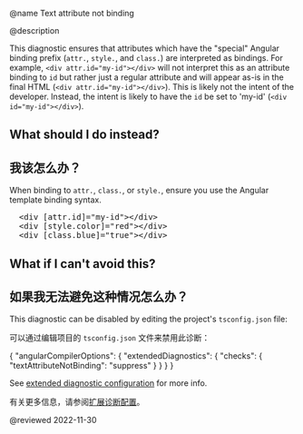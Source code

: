 @name Text attribute not binding

@description

This diagnostic ensures that attributes which have the "special" Angular binding prefix (`attr.`, `style.`, and
`class.`) are interpreted as bindings. For example, `<div attr.id="my-id"></div>` will not
interpret this as an attribute binding to `id` but rather just a regular attribute and will appear
as-is in the final HTML (`<div attr.id="my-id"></div>`). This is likely not the intent of the developer.
Instead, the intent is likely to have the `id` be set to 'my-id' (`<div id="my-id"></div>`).

## What should I do instead?

## 我该怎么办？

When binding to `attr.`, `class.`, or `style.`, ensure you use the Angular template binding syntax.

<pre>
  &lt;div [attr.id]="my-id">&lt;/div>
  &lt;div [style.color]="red">&lt;/div>
  &lt;div [class.blue]="true">&lt;/div>
</pre>

## What if I can't avoid this?

## 如果我无法避免这种情况怎么办？

This diagnostic can be disabled by editing the project's `tsconfig.json` file:

可以通过编辑项目的 `tsconfig.json` 文件来禁用此诊断：

<code-example format="json" language="json">

{
  "angularCompilerOptions": {
    "extendedDiagnostics": {
      "checks": {
        "textAttributeNotBinding": "suppress"
      }
    }
  }
}

</code-example>

See [extended diagnostic configuration](extended-diagnostics#configuration) for more info.

有关更多信息，请参阅[扩展诊断配置](extended-diagnostics#configuration)。

<!-- links -->

<!-- external links -->

<!-- end links -->

@reviewed 2022-11-30
